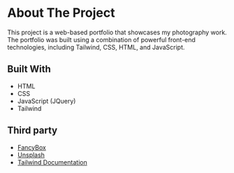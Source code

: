 # About The Project

This project is a web-based portfolio that showcases my photography work. The portfolio was built using a combination of powerful front-end technologies, including Tailwind, CSS, HTML, and JavaScript.

## Built With 

- HTML
- CSS
- JavaScript (JQuery)
- Tailwind

## Third party

- [FancyBox](https://fancyapps.com/fancybox/)
- [Unsplash](https://unsplash.com/)
- [Tailwind Documentation](https://tailwindcss.com/docs/installation)
